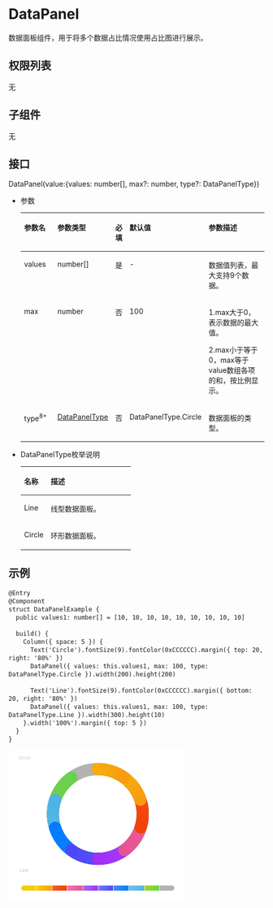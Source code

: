 # DataPanel<a name="ZH-CN_TOPIC_0000001237355069"></a>

数据面板组件，用于将多个数据占比情况使用占比图进行展示。

## 权限列表<a name="section781125411508"></a>

无

## 子组件<a name="section53281531154915"></a>

无

## 接口<a name="section1989913519718"></a>

DataPanel\(value:\{values: number\[\], max?: number, type?: DataPanelType\}\)

-   参数

    <table><thead align="left"><tr><th class="cellrowborder" valign="top" width="16.11%" id="mcps1.1.6.1.1"><p>参数名</p>
    </th>
    <th class="cellrowborder" valign="top" width="14.01%" id="mcps1.1.6.1.2"><p>参数类型</p>
    </th>
    <th class="cellrowborder" valign="top" width="5.82%" id="mcps1.1.6.1.3"><p>必填</p>
    </th>
    <th class="cellrowborder" valign="top" width="17.78%" id="mcps1.1.6.1.4"><p>默认值</p>
    </th>
    <th class="cellrowborder" valign="top" width="46.28%" id="mcps1.1.6.1.5"><p>参数描述</p>
    </th>
    </tr>
    </thead>
    <tbody><tr><td class="cellrowborder" valign="top" width="16.11%" headers="mcps1.1.6.1.1 "><p>values</p>
    </td>
    <td class="cellrowborder" valign="top" width="14.01%" headers="mcps1.1.6.1.2 "><p>number[]</p>
    </td>
    <td class="cellrowborder" valign="top" width="5.82%" headers="mcps1.1.6.1.3 "><p>是</p>
    </td>
    <td class="cellrowborder" valign="top" width="17.78%" headers="mcps1.1.6.1.4 "><p>-</p>
    </td>
    <td class="cellrowborder" valign="top" width="46.28%" headers="mcps1.1.6.1.5 "><p>数据值列表，最大支持9个数据。</p>
    </td>
    </tr>
    <tr><td class="cellrowborder" valign="top" width="16.11%" headers="mcps1.1.6.1.1 "><p>max</p>
    </td>
    <td class="cellrowborder" valign="top" width="14.01%" headers="mcps1.1.6.1.2 "><p>number</p>
    </td>
    <td class="cellrowborder" valign="top" width="5.82%" headers="mcps1.1.6.1.3 "><p>否</p>
    </td>
    <td class="cellrowborder" valign="top" width="17.78%" headers="mcps1.1.6.1.4 "><p>100</p>
    </td>
    <td class="cellrowborder" valign="top" width="46.28%" headers="mcps1.1.6.1.5 "><p>1.max大于0，表示数据的最大值。</p>
    <p>2.max小于等于0，max等于value数组各项的和，按比例显示。</p>
    </td>
    </tr>
    <tr><td class="cellrowborder" valign="top" width="16.11%" headers="mcps1.1.6.1.1 "><p>type<sup><span>8+</span></sup></p>
    </td>
    <td class="cellrowborder" valign="top" width="14.01%" headers="mcps1.1.6.1.2 "><p><a href="#li1012319404371">DataPanelType</a></p>
    </td>
    <td class="cellrowborder" valign="top" width="5.82%" headers="mcps1.1.6.1.3 "><p>否</p>
    </td>
    <td class="cellrowborder" valign="top" width="17.78%" headers="mcps1.1.6.1.4 "><p>DataPanelType.Circle</p>
    </td>
    <td class="cellrowborder" valign="top" width="46.28%" headers="mcps1.1.6.1.5 "><p>数据面板的类型。</p>
    </td>
    </tr>
    </tbody>
    </table>


-   <a name="li1012319404371"></a>DataPanelType枚举说明

    <table><thead align="left"><tr><th class="cellrowborder" valign="top" width="23.990000000000002%" id="mcps1.1.3.1.1"><p>名称</p>
    </th>
    <th class="cellrowborder" valign="top" width="76.01%" id="mcps1.1.3.1.2"><p>描述</p>
    </th>
    </tr>
    </thead>
    <tbody><tr><td class="cellrowborder" valign="top" width="23.990000000000002%" headers="mcps1.1.3.1.1 "><p>Line</p>
    </td>
    <td class="cellrowborder" valign="top" width="76.01%" headers="mcps1.1.3.1.2 "><p>线型数据面板。</p>
    </td>
    </tr>
    <tr><td class="cellrowborder" valign="top" width="23.990000000000002%" headers="mcps1.1.3.1.1 "><p>Circle</p>
    </td>
    <td class="cellrowborder" valign="top" width="76.01%" headers="mcps1.1.3.1.2 "><p>环形数据面板。</p>
    </td>
    </tr>
    </tbody>
    </table>


## 示例<a name="section13800193662114"></a>

```
@Entry
@Component
struct DataPanelExample {
  public values1: number[] = [10, 10, 10, 10, 10, 10, 10, 10, 10]

  build() {
    Column({ space: 5 }) {
      Text('Circle').fontSize(9).fontColor(0xCCCCCC).margin({ top: 20, right: '80%' })
      DataPanel({ values: this.values1, max: 100, type: DataPanelType.Circle }).width(200).height(200)

      Text('Line').fontSize(9).fontColor(0xCCCCCC).margin({ bottom: 20, right: '80%' })
      DataPanel({ values: this.values1, max: 100, type: DataPanelType.Line }).width(300).height(10)
    }.width('100%').margin({ top: 5 })
  }
}
```

![](figures/datapanel.jpg)

